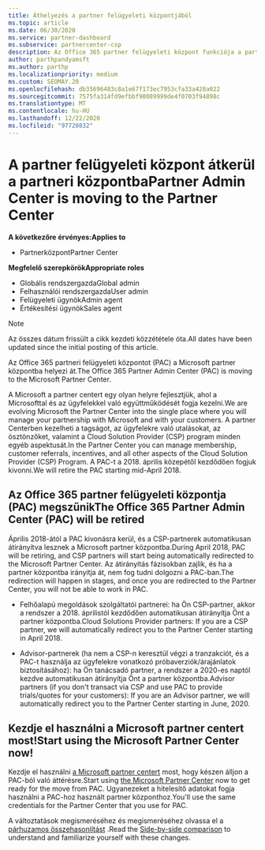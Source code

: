 ```yaml
---
title: Áthelyezés a partner felügyeleti központjából
ms.topic: article
ms.date: 06/30/2020
ms.service: partner-dashboard
ms.subservice: partnercenter-csp
description: Az Office 365 partner felügyeleti központ funkciója a partner központba kerül. Ismerje meg, hogy ez mit jelent, és hogyan teheti a dolgokat a partner Centerben.
author: parthpandyamsft
ms.author: parthp
ms.localizationpriority: medium
ms.custom: SEOMAY.20
ms.openlocfilehash: db35696483c8a1e67f173ec7953cfa33a428a022
ms.sourcegitcommit: 7575fa314fd9efbbf90089999de4f0703f94898c
ms.translationtype: MT
ms.contentlocale: hu-HU
ms.lasthandoff: 12/22/2020
ms.locfileid: "97720832"
---
```

# <a name="partner-admin-center-is-moving-to-the-partner-center"></a><span data-ttu-id="47398-104">A partner felügyeleti központ átkerül a partneri központba</span><span class="sxs-lookup"><span data-stu-id="47398-104">Partner Admin Center is moving to the Partner Center</span></span>

<span data-ttu-id="47398-105">**A következőre érvényes:**</span><span class="sxs-lookup"><span data-stu-id="47398-105">**Applies to**</span></span>

- <span data-ttu-id="47398-106">Partnerközpont</span><span class="sxs-lookup"><span data-stu-id="47398-106">Partner Center</span></span>

<span data-ttu-id="47398-107">**Megfelelő szerepkörök**</span><span class="sxs-lookup"><span data-stu-id="47398-107">**Appropriate roles**</span></span>
- <span data-ttu-id="47398-108">Globális rendszergazda</span><span class="sxs-lookup"><span data-stu-id="47398-108">Global admin</span></span>
- <span data-ttu-id="47398-109">Felhasználói rendszergazda</span><span class="sxs-lookup"><span data-stu-id="47398-109">User admin</span></span>
- <span data-ttu-id="47398-110">Felügyeleti ügynök</span><span class="sxs-lookup"><span data-stu-id="47398-110">Admin agent</span></span>
- <span data-ttu-id="47398-111">Értékesítési ügynök</span><span class="sxs-lookup"><span data-stu-id="47398-111">Sales agent</span></span>

> [!NOTE]  
> <span data-ttu-id="47398-112">Az összes dátum frissült a cikk kezdeti közzététele óta.</span><span class="sxs-lookup"><span data-stu-id="47398-112">All dates have been updated since the initial posting of this article.</span></span>

<span data-ttu-id="47398-113">Az Office 365 partneri felügyeleti központot (PAC) a Microsoft partner központba helyezi át.</span><span class="sxs-lookup"><span data-stu-id="47398-113">The Office 365 Partner Admin Center (PAC) is moving to the Microsoft Partner Center.</span></span>

<span data-ttu-id="47398-114">A Microsoft a partner centert egy olyan helyre fejlesztjük, ahol a Microsofttal és az ügyfelekkel való együttműködését fogja kezelni.</span><span class="sxs-lookup"><span data-stu-id="47398-114">We are evolving Microsoft the Partner Center into the single place where you will manage your partnership with Microsoft and with your customers.</span></span> <span data-ttu-id="47398-115">A partner Centerben kezelheti a tagságot, az ügyfelekre való utalásokat, az ösztönzőket, valamint a Cloud Solution Provider (CSP) program minden egyéb aspektusát.</span><span class="sxs-lookup"><span data-stu-id="47398-115">In the Partner Center you can manage membership, customer referrals, incentives, and all other aspects of the Cloud Solution Provider (CSP) Program.</span></span> <span data-ttu-id="47398-116">A PAC-t a 2018. április közepétől kezdődően fogjuk kivonni.</span><span class="sxs-lookup"><span data-stu-id="47398-116">We will retire the PAC starting mid-April 2018.</span></span>

## <a name="the-office-365-partner-admin-center-pac-will-be-retired"></a><span data-ttu-id="47398-117">Az Office 365 partner felügyeleti központja (PAC) megszűnik</span><span class="sxs-lookup"><span data-stu-id="47398-117">The Office 365 Partner Admin Center (PAC) will be retired</span></span>

<span data-ttu-id="47398-118">Április 2018-ától a PAC kivonásra kerül, és a CSP-partnerek automatikusan átirányítva lesznek a Microsoft partner központba.</span><span class="sxs-lookup"><span data-stu-id="47398-118">During April 2018, PAC will be retiring, and CSP partners will start being automatically redirected to the Microsoft Partner Center.</span></span> <span data-ttu-id="47398-119">Az átirányítás fázisokban zajlik, és ha a partner központba irányítja át, nem fog tudni dolgozni a PAC-ban.</span><span class="sxs-lookup"><span data-stu-id="47398-119">The redirection will happen in stages, and once you are redirected to the Partner Center, you will not be able to work in PAC.</span></span> 

- <span data-ttu-id="47398-120">Felhőalapú megoldások szolgáltatói partnerei: ha Ön CSP-partner, akkor a rendszer a 2018. áprilistól kezdődően automatikusan átirányítja Önt a partner központba.</span><span class="sxs-lookup"><span data-stu-id="47398-120">Cloud Solutions Provider partners: If you are a CSP partner, we will automatically redirect you to the Partner Center starting in April 2018.</span></span>

- <span data-ttu-id="47398-121">Advisor-partnerek (ha nem a CSP-n keresztül végzi a tranzakciót, és a PAC-t használja az ügyfelekre vonatkozó próbaverziók/árajánlatok biztosításához): ha Ön tanácsadó partner, a rendszer a 2020-es naptól kezdve automatikusan átirányítja Önt a partner központba.</span><span class="sxs-lookup"><span data-stu-id="47398-121">Advisor partners (if you don't transact via CSP and use PAC to provide trials/quotes for your customers): If you are an Advisor partner, we will automatically redirect you to the Partner Center starting in June, 2020.</span></span>

## <a name="start-using-the-microsoft-partner-center-now"></a><span data-ttu-id="47398-122">Kezdje el használni a Microsoft partner centert most!</span><span class="sxs-lookup"><span data-stu-id="47398-122">Start using the Microsoft Partner Center now!</span></span>

<span data-ttu-id="47398-123">Kezdje el használni [a Microsoft partner centert](https://partnercenter.microsoft.com/) most, hogy készen álljon a PAC-ból való áttérésre.</span><span class="sxs-lookup"><span data-stu-id="47398-123">Start using [the Microsoft Partner Center](https://partnercenter.microsoft.com/) now to get ready for the move from PAC.</span></span>  <span data-ttu-id="47398-124">Ugyanezeket a hitelesítő adatokat fogja használni a PAC-hoz használt partner központhoz.</span><span class="sxs-lookup"><span data-stu-id="47398-124">You'll use the same credentials for the Partner Center that you use for PAC.</span></span>

<span data-ttu-id="47398-125">A változtatások megismeréséhez és megismeréséhez olvassa el a [párhuzamos összehasonlítást](moving-from-pac-to-pc.md) .</span><span class="sxs-lookup"><span data-stu-id="47398-125">Read the [Side-by-side comparison](moving-from-pac-to-pc.md) to understand and familiarize yourself with these changes.</span></span>
